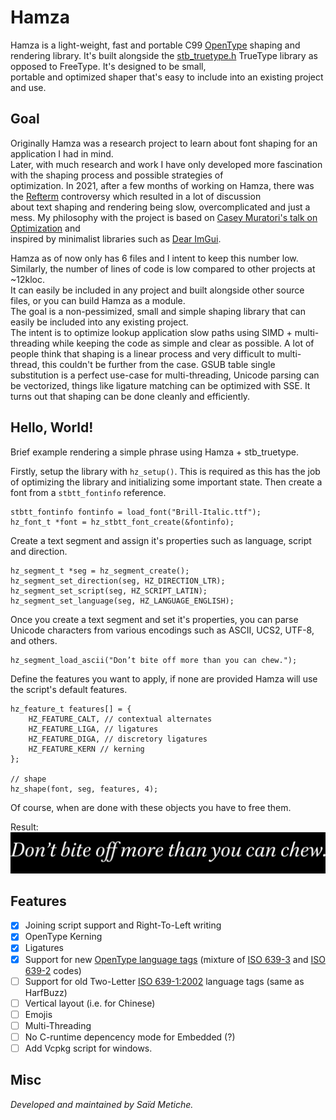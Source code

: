 


# Hamza

Hamza is a light-weight, fast and portable C99 [OpenType](https://docs.microsoft.com/en-us/typography/opentype/spec) shaping and rendering library. It's built alongside the [stb_truetype.h](https://github.com/nothings/stb) TrueType library as opposed to FreeType. It's designed to be small,    
portable and optimized shaper that's easy to include into an existing project and use.


## Goal
Originally Hamza was a research project to learn about font shaping for an application I had in mind.    
Later, with much research and work I have only developed more fascination with the shaping process and possible strategies of     
optimization. In 2021, after a few months of working on Hamza, there was the [Refterm](https://github.com/cmuratori/refterm) controversy which resulted in a lot of discussion    
about text shaping and rendering being slow, overcomplicated and just a mess. My philosophy with the project is based on [Casey Muratori's talk on Optimization](https://www.youtube.com/watch?v=pgoetgxecw8) and    
inspired by minimalist libraries such as [Dear ImGui](https://github.com/ocornut/imgui).

Hamza as of now only has 6 files and I intent to keep this number low. Similarly, the number of lines of code is low compared to other projects at ~12kloc.    
It can easily be included in any project and built alongside other source files, or you can build Hamza as a module.    
The goal is a non-pessimized, small and simple shaping library that can easily be included into any existing project.    
The intent is to optimize lookup application slow paths using SIMD + multi-threading while keeping the code as simple and clear as possible.  A lot of people think that shaping is a linear process and very difficult to multi-thread, this couldn't be further from the case. GSUB table single substitution is a perfect use-case for multi-threading, Unicode parsing can be vectorized, things like ligature matching can be optimized with SSE. It turns out that shaping can be done cleanly and efficiently.

## Hello, World!

Brief example rendering a simple phrase using Hamza + stb_truetype.

Firstly, setup the library with `hz_setup()`. This is required as this has the job of optimizing the library and initializing some important state. Then create a font from a `stbtt_fontinfo` reference.
```  
stbtt_fontinfo fontinfo = load_font("Brill-Italic.ttf");  
hz_font_t *font = hz_stbtt_font_create(&fontinfo);  
```  

Create a text segment and assign it's properties such as language, script and direction.
```  
hz_segment_t *seg = hz_segment_create();  
hz_segment_set_direction(seg, HZ_DIRECTION_LTR);  
hz_segment_set_script(seg, HZ_SCRIPT_LATIN);  
hz_segment_set_language(seg, HZ_LANGUAGE_ENGLISH);  
```  

Once you create a text segment and set it's properties, you can parse Unicode characters from various encodings such as ASCII, UCS2, UTF-8, and others.

```  
hz_segment_load_ascii("Don’t bite off more than you can chew.");  
```  

Define the features you want to apply, if none are provided Hamza will use the script's default features.
```  
hz_feature_t features[] = {  
    HZ_FEATURE_CALT, // contextual alternates  
    HZ_FEATURE_LIGA, // ligatures    
    HZ_FEATURE_DIGA, // discretory ligatures    
    HZ_FEATURE_KERN // kerning    
};    
    
// shape    
hz_shape(font, seg, features, 4);  
```  

Of course, when are done with these objects you have to free them.

Result:  
![Result of Example](misc/hello-world.png)

## Features
- [x] Joining script support and Right-To-Left writing
- [x] OpenType Kerning
- [x] Ligatures
- [x] Support for new [OpenType language tags](https://docs.microsoft.com/en-us/typography/opentype/spec/languagetags) (mixture of [ISO 639-3](https://iso639-3.sil.org/) and [ISO 639-2](https://www.loc.gov/standards/iso639-2/php/code_list.php) codes)
- [ ] Support for old Two-Letter [ISO 639-1:2002](https://id.loc.gov/vocabulary/iso639-1.html) language tags (same as HarfBuzz)
- [ ] Vertical layout (i.e. for Chinese)
- [ ] Emojis
- [ ] Multi-Threading
- [ ] No C-runtime depencency mode for Embedded (?)
- [ ] Add Vcpkg script for windows.

## Misc
_Developed and maintained by Saïd Metiche._